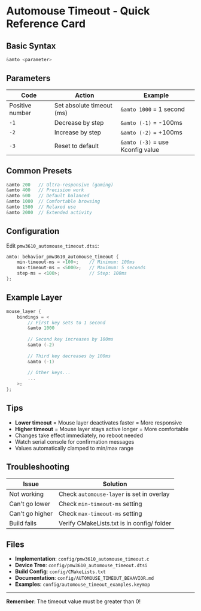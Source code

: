 # Automouse Timeout - Quick Reference Card

## Basic Syntax

```c
&amto <parameter>
```

## Parameters

| Code | Action | Example |
|------|--------|---------|
| Positive number | Set absolute timeout (ms) | `&amto 1000` = 1 second |
| `-1` | Decrease by step | `&amto (-1)` = -100ms |
| `-2` | Increase by step | `&amto (-2)` = +100ms |
| `-3` | Reset to default | `&amto (-3)` = use Kconfig value |

## Common Presets

```c
&amto 200   // Ultra-responsive (gaming)
&amto 400   // Precision work
&amto 600   // Default balanced
&amto 1000  // Comfortable browsing
&amto 1500  // Relaxed use
&amto 2000  // Extended activity
```

## Configuration

Edit `pmw3610_automouse_timeout.dtsi`:

```c
amto: behavior_pmw3610_automouse_timeout {
    min-timeout-ms = <100>;    // Minimum: 100ms
    max-timeout-ms = <5000>;   // Maximum: 5 seconds  
    step-ms = <100>;           // Step: 100ms
};
```

## Example Layer

```c
mouse_layer {
    bindings = <
        // First key sets to 1 second
        &amto 1000  
        
        // Second key increases by 100ms
        &amto (-2)
        
        // Third key decreases by 100ms
        &amto (-1)
        
        // Other keys...
        ...
    >;
};
```

## Tips

- **Lower timeout** = Mouse layer deactivates faster = More responsive
- **Higher timeout** = Mouse layer stays active longer = More comfortable
- Changes take effect immediately, no reboot needed
- Watch serial console for confirmation messages
- Values automatically clamped to min/max range

## Troubleshooting

| Issue | Solution |
|-------|----------|
| Not working | Check `automouse-layer` is set in overlay |
| Can't go lower | Check `min-timeout-ms` setting |
| Can't go higher | Check `max-timeout-ms` setting |
| Build fails | Verify CMakeLists.txt is in config/ folder |

## Files

- **Implementation**: `config/pmw3610_automouse_timeout.c`
- **Device Tree**: `config/pmw3610_automouse_timeout.dtsi`
- **Build Config**: `config/CMakeLists.txt`
- **Documentation**: `config/AUTOMOUSE_TIMEOUT_BEHAVIOR.md`
- **Examples**: `config/automouse_timeout_examples.keymap`

---

**Remember**: The timeout value must be greater than 0!

